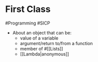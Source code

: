 # First Class

#Programming #SICP

- About an object that can be:
  - value of a variable
  - argument/return to/from a function
  - member of #[[Lists]]
  - [[Lambda|anonymous]]
